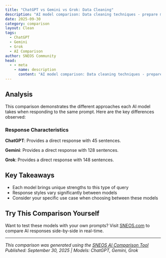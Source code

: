 ```yaml
---
title: "ChatGPT vs Gemini vs Grok: Data Cleaning"
description: "AI model comparison: Data cleaning techniques - prepare messy data for analysis..."
date: 2025-09-30
category: comparison
layout: Clean
tags:
  - ChatGPT
  - Gemini
  - Grok
  - AI Comparison
author: SNEOS Community
head:
  - - meta
    - name: description
      content: "AI model comparison: Data cleaning techniques - prepare messy data for analysis..."
---
```


<ChatComparison
  title="ChatGPT vs Gemini vs Grok: Data Cleaning"
  prompt="Data cleaning techniques - prepare messy data for analysis"
  :responses='{
    "ChatGPT": "Data cleaning is a crucial step in preparing messy data for analysis. It involves identifying and correcting errors, inconsistencies, and inaccuracies in the data to improve its quality and reliability. Below are common data cleaning techniques:\n\n### 1. Handling Missing Data\n- **Identify missing values:** Use methods to detect missing data (nulls, blanks, NaNs).\n- **Remove missing data:** Delete rows or columns with missing values if the amount is small or insignificant.\n- **Impute missing values:** Fill in missing data using techniques such as:\n  - Mean, median, or mode substitution\n  - Forward fill or backward fill\n  - Predictive modeling (regression, k-NN imputation)\n\n### 2. Removing Duplicate Data\n- Identify duplicates based on all or subset of columns.\n- Remove exact duplicates.\n- Handle partial duplicates by merging or consolidating records.\n\n### 3. Correcting Data Types\n- Convert data to appropriate types (e.g., numeric, date, categorical).\n- Parse dates and times correctly.\n- Ensure consistency of types within columns.\n\n### 4. Handling Outliers\n- Detect outliers using statistical methods (Z-score, IQR).\n- Decide to remove, transform, or cap outliers based on context.\n\n### 5. Standardizing and Normalizing Data\n- Standardize units of measurement.\n- Normalize numeric values to a common scale.\n- Format categorical data consistently (e.g., capitalization, spelling).\n\n### 6. Formatting and Parsing\n- Clean up text data by trimming spaces, removing special characters.\n- Parse complex or nested data (e.g., JSON, XML).\n- Split or merge columns if necessary.\n\n### 7. Dealing with Inconsistent Data\n- Correct inconsistencies in spelling, capitalization, and naming conventions.\n- Use lookup tables or reference data for standardization.\n\n### 8. Validating Data\n- Check for valid values or ranges (e.g., age should be \u003E= 0).\n- Implement rules or constraints to identify invalid records.\n\n### 9. Encoding Categorical Variables\n- Convert categorical data into numerical format using one-hot encoding, label encoding, or ordinal encoding.\n\n### 10. Data Transformation\n- Create new features or combine existing ones for better analysis.\n- Aggregate data to appropriate levels.\n\n---\n\n### Tools commonly used for data cleaning:\n- **Excel:** Basic cleaning and manual corrections\n- **Pandas (Python):** Powerful library for data manipulation and cleaning\n- **OpenRefine:** For cleaning messy data interactively\n- **R packages:** such as \u0060tidyverse\u0060, \u0060data.table\u0060\n- **SQL:** For querying and cleaning data in databases\n\n---\n\n### Summary:\nEffective data cleaning transforms raw, messy datasets into clean and usable data by handling missing values, duplicates, inconsistent formats, and errors, thereby improving the quality and reliability of your analysis.",
    "Gemini": "## Data Cleaning Techniques: Preparing Messy Data for Analysis\n\nData cleaning, also known as data wrangling or data munging, is the process of transforming raw data into a usable and consistent format for analysis. Messy data can lead to inaccurate results, misleading insights, and poor decision-making.  Therefore, it\u0027s a crucial step in any data analysis project.\n\nHere\u0027s a breakdown of common data cleaning techniques:\n\n**1. Data Inspection and Assessment:**\n\n*   **Understanding the Data:**  Before cleaning, you need to understand your data.  Ask yourself:\n    *   What is the source of the data?\n    *   What does each variable (column) represent?\n    *   What is the expected range of values for each variable?\n    *   Are there any known data quality issues?\n*   **Profiling the Data:**  Use techniques to get a quick overview of the data:\n    *   **Descriptive Statistics:** Calculate mean, median, mode, standard deviation, min, max, quartiles, etc., for numerical variables.\n    *   **Frequency Tables:**  Create tables showing the frequency of each unique value for categorical variables.\n    *   **Data Type Verification:** Ensure each column has the correct data type (e.g., numeric, text, date).  Incorrect data types can lead to errors.\n    *   **Identifying Missing Values:**  Determine the number and percentage of missing values in each column.\n    *   **Detecting Outliers:**  Identify values that are significantly different from the rest of the data (using statistical methods or visualization).\n    *   **Examining Text Fields:** Look for inconsistencies in capitalization, spacing, and abbreviations.\n*   **Visualization:** Use plots and charts (histograms, scatter plots, box plots) to visually identify patterns, outliers, and potential issues.\n\n**2. Handling Missing Values:**\n\n*   **Identifying Missingness:** Determine the pattern of missing data. Is it:\n    *   **Missing Completely at Random (MCAR):** The missingness is unrelated to any other variables.\n    *   **Missing at Random (MAR):** The missingness depends on other observed variables.\n    *   **Missing Not at Random (MNAR):** The missingness depends on the missing value itself.  This is the trickiest to handle.\n*   **Strategies for Handling Missing Values:**\n    *   **Deletion:**\n        *   **Listwise Deletion (Complete Case Analysis):** Remove rows (or columns) with any missing values.  Simple but can lead to significant data loss and biased results if data is not MCAR.\n        *   **Pairwise Deletion:**  Use all available data for each specific calculation.  Can be useful but can lead to inconsistencies.\n    *   **Imputation:** Replace missing values with estimated values.\n        *   **Mean/Median/Mode Imputation:** Replace missing values with the mean, median, or mode of the column. Simple but can distort the distribution and underestimate variance.\n        *   **Constant Imputation:** Replace missing values with a fixed constant (e.g., 0, \u0022Unknown\u0022).\n        *   **Regression Imputation:**  Predict missing values using a regression model based on other variables.\n        *   **K-Nearest Neighbors (KNN) Imputation:**  Replace missing values with the average of the k-nearest neighbors (based on other variables).\n        *   **Multiple Imputation:** Create multiple plausible datasets with different imputed values and then combine the results.  A more sophisticated and statistically sound approach.\n*   **Important Considerations:**\n    *   Document your imputation strategy.\n    *   Evaluate the impact of imputation on your analysis.\n    *   Create a missing value indicator column to track which values were imputed.\n\n**3. Addressing Inconsistent Data:**\n\n*   **Data Type Conversion:** Convert data to the correct data type (e.g., string to numeric, date to datetime).\n*   **String Manipulation:**\n    *   **Standardization:**  Ensure consistent formatting of text fields.\n        *   Convert to lowercase or uppercase.\n        *   Remove leading and trailing whitespace.\n        *   Correct spelling errors (using dictionaries or fuzzy matching).\n        *   Standardize abbreviations and acronyms.\n    *   **Parsing and Extraction:**  Extract relevant information from text fields.  (e.g., extracting area code from a phone number).\n    *   **Tokenization:**  Splitting text into individual words or phrases.\n*   **Date Formatting:** Ensure consistent date formats (e.g., YYYY-MM-DD, MM/DD/YYYY).\n*   **Addressing Typos and Inconsistencies in Categorical Variables:**\n    *   **Fuzzy Matching (Approximate String Matching):** Use algorithms to find similar strings that are likely misspellings or variations of the same value (e.g., \u0022New York\u0022 and \u0022New Yrok\u0022).\n    *   **Manual Correction:**  Review and correct inconsistencies manually.\n    *   **Creating Lookup Tables:**  Map inconsistent values to standard values.\n\n**4. Handling Outliers:**\n\n*   **Detecting Outliers:**\n    *   **Statistical Methods:**\n        *   **Z-score:** Values with a Z-score greater than a threshold (e.g., 3) are considered outliers.\n        *   **Interquartile Range (IQR):**  Values outside the range [Q1 - 1.5 * IQR, Q3 \u002B 1.5 * IQR] are considered outliers.\n    *   **Visualization:**\n        *   **Box Plots:** Show the distribution of the data and identify outliers as points beyond the whiskers.\n        *   **Scatter Plots:**  Identify outliers as points that are far from the main cluster of data.\n*   **Dealing with Outliers:**\n    *   **Removal:**  Remove outliers if they are due to errors or are not representative of the population.  Be cautious about removing too much data.\n    *   **Transformation:**  Transform the data to reduce the impact of outliers (e.g., using a logarithmic transformation).\n    *   **Winsorizing:** Replace extreme values with less extreme values (e.g., replacing values above the 99th percentile with the 99th percentile).\n    *   **Treating Outliers as Valid Data:** In some cases, outliers are valid data points and should not be removed.  Consider the context and domain knowledge.\n\n**5. Removing Duplicates:**\n\n*   **Identify Duplicate Records:** Use functions to identify rows that are identical or nearly identical based on specific columns.\n*   **Remove Duplicates:**  Remove duplicate rows, keeping either the first or last occurrence.\n*   **De-duplication Rules:**  Define rules for identifying duplicates based on specific columns and criteria.\n\n**6. Data Transformation and Feature Engineering:**\n\n*   **Scaling and Normalization:** Scale numerical variables to a common range (e.g., 0 to 1) to prevent variables with larger values from dominating the analysis.  Common techniques include min-max scaling and standardization.\n*   **Binning:** Group numerical values into discrete bins (e.g., age groups).\n*   **Creating Dummy Variables:** Convert categorical variables into numerical variables (0 and 1) for use in machine learning algorithms.\n*   **Creating New Features:** Combine existing variables to create new features that are more informative. (e.g., creating an \u0022age\u0022 feature from a \u0022date of birth\u0022 feature).\n\n**Tools and Technologies:**\n\n*   **Programming Languages:** Python (with libraries like Pandas, NumPy, Scikit-learn), R (with packages like dplyr, tidyr)\n*   **Data Cleaning Software:** OpenRefine, Trifacta Wrangler\n*   **Databases:** SQL queries for data cleaning and transformation.\n*   **Spreadsheets:** Excel, Google Sheets (for simpler data cleaning tasks).\n\n**Best Practices:**\n\n*   **Document Everything:** Keep a detailed record of all cleaning steps, decisions, and transformations. This is crucial for reproducibility and auditing.\n*   **Version Control:** Use version control (e.g., Git) to track changes to your data cleaning scripts.\n*   **Test Your Cleaning Scripts:**  Ensure your cleaning scripts work as expected on a sample of the data before applying them to the entire dataset.\n*   **Iterative Process:** Data cleaning is often an iterative process. You may need to revisit your cleaning steps as you gain a better understanding of the data.\n*   **Domain Expertise:**  Consult with domain experts to understand the data and identify potential data quality issues.\n*   **Data Validation:**  Implement data validation rules to prevent future data quality issues.\n\n**Example using Python (Pandas):**\n\n\u0060\u0060\u0060python\nimport pandas as pd\n\n# Load the data\ndf = pd.read_csv(\u0022messy_data.csv\u0022)\n\n# Handle missing values (replace with mean)\ndf[\u0027age\u0027].fillna(df[\u0027age\u0027].mean(), inplace=True)\n\n# Standardize text (convert to lowercase)\ndf[\u0027city\u0027] = df[\u0027city\u0027].str.lower()\n\n# Remove whitespace\ndf[\u0027city\u0027] = df[\u0027city\u0027].str.strip()\n\n# Correct data type\ndf[\u0027date\u0027] = pd.to_datetime(df[\u0027date\u0027])\n\n# Remove duplicates\ndf.drop_duplicates(inplace=True)\n\n# Print the cleaned data (first 5 rows)\nprint(df.head())\n\n# Save the cleaned data\ndf.to_csv(\u0022cleaned_data.csv\u0022, index=False)\n\u0060\u0060\u0060\n\nBy following these techniques and best practices, you can effectively clean your data and prepare it for meaningful analysis and decision-making. Remember that data cleaning is a critical investment in the success of any data-driven project.\n",
    "Grok": "Data cleaning is a critical step in the data analysis process, as messy, incomplete, or inconsistent data can lead to inaccurate results and unreliable insights. Below are some key data cleaning techniques to prepare messy data for analysis, along with practical explanations and examples:\n\n---\n\n### 1. **Understand Your Data**\nBefore cleaning data, familiarize yourself with the dataset:\n- **Explore the Data**: Use tools like \u0060head()\u0060, \u0060describe()\u0060, or summary statistics to understand the structure, data types, and potential issues.\n- **Identify Goals**: Determine the purpose of the analysis to prioritize cleaning efforts (e.g., focus on relevant columns or rows).\n- **Document Issues**: Keep track of problems (e.g., missing values, duplicates) to ensure transparency and repeatability.\n\n---\n\n### 2. **Handle Missing Values**\nMissing data is a common issue in datasets. Techniques to address it include:\n- **Identify Missing Values**: Use tools like \u0060isnull().sum()\u0060 in Python (Pandas) to locate missing entries.\n- **Remove Missing Data**:\n  - Drop rows or columns with missing values if they are not critical. Example: \u0060df.dropna()\u0060 (Pandas).\n  - Suitable when missing data is minimal or irrelevant.\n- **Impute Missing Values**:\n  - Replace missing values with a default or calculated value.\n  - **Mean/Median/Mode Imputation**: Fill with the average (mean), middle value (median), or most frequent value (mode) for numerical or categorical data. Example: \u0060df[\u0027age\u0027].fillna(df[\u0027age\u0027].mean())\u0060.\n  - **Forward/Backward Fill**: Use the previous or next value in time series data. Example: \u0060df.fillna(method=\u0027ffill\u0027)\u0060.\n  - **Custom Imputation**: Use domain knowledge to fill missing data (e.g., assigning a default category like \u0022Unknown\u0022).\n- **Flag Missing Data**: Create a new column to indicate whether a value was missing before imputation.\n\n**Example (Python/Pandas)**:\n\u0060\u0060\u0060python\nimport pandas as pd\ndf = pd.DataFrame({\u0027A\u0027: [1, None, 3], \u0027B\u0027: [4, 5, None]})\ndf[\u0027A\u0027].fillna(df[\u0027A\u0027].mean(), inplace=True)  # Fill missing in \u0027A\u0027 with mean\ndf.dropna(subset=[\u0027B\u0027], inplace=True)  # Drop rows with missing \u0027B\u0027\nprint(df)\n\u0060\u0060\u0060\n\n---\n\n### 3. **Remove or Handle Duplicates**\nDuplicate records can skew analysis by overrepresenting certain data points.\n- **Identify Duplicates**: Use tools like \u0060duplicated()\u0060 in Pandas to find duplicate rows.\n- **Remove Duplicates**: Drop duplicate rows using \u0060drop_duplicates()\u0060. Specify columns if only certain fields should match.\n- **Resolve Duplicates**: If duplicates represent different entities, investigate and merge data (e.g., aggregate values) instead of deleting.\n\n**Example (Python/Pandas)**:\n\u0060\u0060\u0060python\ndf = pd.DataFrame({\u0027A\u0027: [1, 1, 2], \u0027B\u0027: [3, 3, 4]})\ndf.drop_duplicates(inplace=True)  # Remove duplicate rows\nprint(df)\n\u0060\u0060\u0060\n\n---\n\n### 4. **Standardize Data Formats**\nInconsistent formats (e.g., dates, text case, units) can cause issues in analysis.\n- **Standardize Text**: Convert text to a consistent case (e.g., lowercase) and remove extra spaces. Example: \u0060df[\u0027name\u0027] = df[\u0027name\u0027].str.lower().str.strip()\u0060.\n- **Standardize Dates**: Convert date strings to a uniform format using libraries like \u0060pd.to_datetime()\u0060 in Pandas.\n- **Standardize Categories**: Ensure categorical data has consistent labels (e.g., \u0022USA,\u0022 \u0022United States,\u0022 and \u0022US\u0022 should be unified to one value).\n- **Convert Data Types**: Ensure columns have the correct data type (e.g., integers for IDs, floats for decimals, strings for text). Example: \u0060df[\u0027age\u0027] = df[\u0027age\u0027].astype(int)\u0060.\n\n**Example (Python/Pandas)**:\n\u0060\u0060\u0060python\ndf = pd.DataFrame({\u0027date\u0027: [\u00272023-01-01\u0027, \u002701/02/2023\u0027, \u00272023-3-1\u0027]})\ndf[\u0027date\u0027] = pd.to_datetime(df[\u0027date\u0027], errors=\u0027coerce\u0027)  # Standardize date format\nprint(df)\n\u0060\u0060\u0060\n\n---\n\n### 5. **Handle Outliers**\nOutliers are data points that deviate significantly from the majority of the data and may distort analysis.\n- **Detect Outliers**:\n  - Use statistical methods like the Interquartile Range (IQR): Values below Q1 - 1.5*IQR or above Q3 \u002B 1.5*IQR are outliers.\n  - Visualize data with box plots or scatter plots to spot anomalies.\n- **Handle Outliers**:\n  - **Remove Outliers**: Drop them if they are errors or irrelevant.\n  - **Cap or Transform**: Replace extreme values with a threshold (e.g., using percentiles).\n  - **Investigate**: If outliers are meaningful, consider keeping them or analyzing them separately.\n\n**Example (Python/Pandas)**:\n\u0060\u0060\u0060python\ndf = pd.DataFrame({\u0027value\u0027: [1, 2, 3, 100]})\nQ1 = df[\u0027value\u0027].quantile(0.25)\nQ3 = df[\u0027value\u0027].quantile(0.75)\nIQR = Q3 - Q1\ndf = df[(df[\u0027value\u0027] \u003E= Q1 - 1.5 * IQR) \u0026 (df[\u0027value\u0027] \u003C= Q3 \u002B 1.5 * IQR)]  # Remove outliers\nprint(df)\n\u0060\u0060\u0060\n\n---\n\n### 6. **Correct Inconsistent or Erroneous Data**\nData entry errors or inconsistencies can compromise analysis.\n- **Identify Errors**: Look for illogical values (e.g., negative ages, invalid categories) using descriptive statistics or domain knowledge.\n- **Fix Errors**: Replace incorrect values with correct ones if possible. For example, replace \u0022N/A\u0022 with \u0060None\u0060 or correct typos.\n- **Validate Data**: Use rules or constraints (e.g., age should be between 0 and 120) to flag or correct invalid entries.\n\n**Example (Python/Pandas)**:\n\u0060\u0060\u0060python\ndf = pd.DataFrame({\u0027age\u0027: [25, -5, 30]})\ndf[\u0027age\u0027] = df[\u0027age\u0027].apply(lambda x: None if x \u003C 0 else x)  # Replace invalid ages with None\nprint(df)\n\u0060\u0060\u0060\n\n---\n\n### 7. **Normalize or Scale Data**\nFor numerical data, normalization or scaling ensures consistency, especially for machine learning models.\n- **Normalization**: Rescale data to a range (e.g., 0 to 1) using Min-Max scaling.\n- **Standardization**: Transform data to have a mean of 0 and standard deviation of 1 (Z-score).\n- Use libraries like \u0060sklearn.preprocessing\u0060 in Python for scaling.\n\n**Example (Python/Scikit-learn)**:\n\u0060\u0060\u0060python\nfrom sklearn.preprocessing import MinMaxScaler\ndf = pd.DataFrame({\u0027value\u0027: [10, 20, 30]})\nscaler = MinMaxScaler()\ndf[\u0027value_scaled\u0027] = scaler.fit_transform(df[[\u0027value\u0027]])\nprint(df)\n\u0060\u0060\u0060\n\n---\n\n### 8. **Merge or Split Columns**\nData may be in an inconvenient format for analysis.\n- **Split Columns**: Separate a single column into multiple (e.g., split full name into first and last name).\n- **Combine Columns**: Merge related columns (e.g., combine first and last name into full name).\n- **Rename Columns**: Use meaningful names for clarity. Example: \u0060df.rename(columns={\u0027old_name\u0027: \u0027new_name\u0027}, inplace=True)\u0060.\n\n**Example (Python/Pandas)**:\n\u0060\u0060\u0060python\ndf = pd.DataFrame({\u0027full_name\u0027: [\u0027John Doe\u0027, \u0027Jane Smith\u0027]})\ndf[[\u0027first_name\u0027, \u0027last_name\u0027]] = df[\u0027full_name\u0027].str.split(\u0027 \u0027, expand=True)\nprint(df)\n\u0060\u0060\u0060\n\n---\n\n### 9. **Handle Encoding Issues**\nText data may have encoding problems (e.g., special characters, non-UTF-8 encoding).\n- Read files with the correct encoding (e.g., \u0060encoding=\u0027utf-8\u0027\u0060 in Pandas).\n- Replace or remove special characters using regex or string methods.\n\n**Example (Python/Pandas)**:\n\u0060\u0060\u0060python\ndf = pd.DataFrame({\u0027text\u0027: [\u0027Hello@World\u0027, \u0027Test#Data\u0027]})\ndf[\u0027text\u0027] = df[\u0027text\u0027].str.replace(\u0027[@#]\u0027, \u0027\u0027, regex=True)  # Remove special characters\nprint(df)\n\u0060\u0060\u0060\n\n---\n\n### 10. **Document and Automate Cleaning**\n- **Document Changes**: Log all cleaning steps (e.g., in a script or notebook) for reproducibility.\n- **Create Pipelines**: Automate repetitive cleaning tasks using scripts or tools like Python (Pandas) or R (dplyr).\n- **Version Control**: Track changes to datasets using Git or backups to avoid data loss.\n\n---\n\n### Tools for Data Cleaning\n- **Python**: Libraries like Pandas, NumPy, and Scikit-learn.\n- **R**: Packages like dplyr, tidyr, and stringr.\n- **Excel**: Use filters, pivot tables, and functions like VLOOKUP for small datasets.\n- **SQL**: Clean data directly in databases using queries (e.g., DELETE duplicates, UPDATE missing values).\n- **ETL Tools**: Tools like Talend, Apache Nifi, or Power BI for large-scale data cleaning.\n\n---\n\nBy applying these techniques systematically, you can transform messy data into a clean, structured format ready for analysis. Always prioritize understanding the context of the data and the goals of your analysis to make informed decisions during cleaning."
  }'
  published-date="22:46"
/>

## Analysis

This comparison demonstrates the different approaches each AI model takes when responding to the same prompt. Here are the key differences observed:

### Response Characteristics

**ChatGPT**: Provides a direct response with 45 sentences. 

**Gemini**: Provides a direct response with 128 sentences. 

**Grok**: Provides a direct response with 148 sentences. 

## Key Takeaways

- Each model brings unique strengths to this type of query
- Response styles vary significantly between models
- Consider your specific use case when choosing between these models

## Try This Comparison Yourself

Want to test these models with your own prompts? Visit [SNEOS.com](https://sneos.com) to compare AI responses side-by-side in real-time.

---

*This comparison was generated using the [SNEOS AI Comparison Tool](https://sneos.com)*
*Published: September 30, 2025 | Models: ChatGPT, Gemini, Grok*
